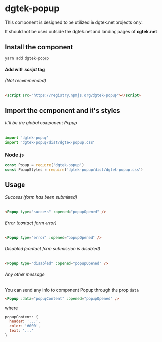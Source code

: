 # dgtek-popup

This component is designed to be utilized in dgtek.net projects only.

It should not be used outside the dgtek.net and landing pages of **dgtek.net**

## Install the component

```js
yarn add dgtek-popup
```

#### Add with _script_ tag

###### (Not recommended)
```html
<script src="https://registry.npmjs.org/dgtek-popup"></script>
```

## Import the component and it's styles

###### It'll be the global component Popup

```js
import 'dgtek-popup'
import 'dgtek-popup/dist/dgtek-popup.css'
```

### Node.js

```js
const Popup = require('dgtek-popup')
const PopupStyles = require('dgtek-popup/dist/dgtek-popup.css')
```

## Usage

###### Success (form has been submitted)
```html
<Popup type="success" :opened="popupOpened" />
```
###### Error (contact form error)
```html
<Popup type="error" :opened="popupOpened" />
```
###### Disabled (contact form submission is disabled)
```html
<Popup type="disabled" :opened="popupOpened" />
```
###### Any other message

You can send any info to component Popup through the prop `data`
```html
<Popup :data="popupContent" :opened="popupOpened" />
```
where
```js
popupContent: {
  header: '...',
  color: '#000',
  text: '...'
}
```
